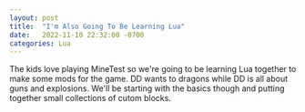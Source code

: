 ```yaml
---
layout: post
title:  "I'm Also Going To Be Learning Lua"
date:   2022-11-10 22:32:00 -0700
categories: Lua
---
```


The kids love playing MineTest so we're going to be learning Lua together to make some mods for the game. DD wants to dragons while DD is all about guns and explosions. We'll be starting with the basics though and putting together small collections of cutom blocks.
